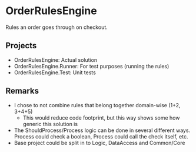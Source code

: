 # OrderRulesEngine
Rules an order goes through on checkout.

## Projects
* OrderRulesEngine: Actual solution
* OrderRulesEngine.Runner: For test purposes (running the rules)
* OrderRulesEngine.Test: Unit tests

## Remarks
* I chose to not combine rules that belong together domain-wise (1+2, 3+4+5)
	- This would reduce code footprint, but this way shows some how generic this solution is
* The ShouldProcess/Process logic can be done in several different ways. Process could check a boolean, Process could call the check itself, etc.
* Base project could be split in to Logic, DataAccess and Common/Core